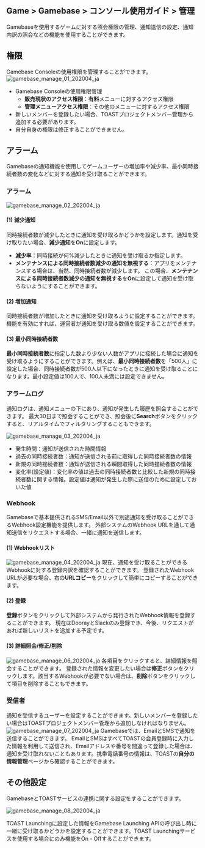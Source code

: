 ## Game > Gamebase > コンソール使用ガイド > 管理

Gamebaseを使用するゲームに対する照会権限の管理、通知送信の設定、通知内訳の照会などの機能を使用することができます。



## 権限

Gamebase Consoleの使用権限を管理することができます。
![gamebase_manage_01_202004_ja](https://static.toastoven.net/prod_gamebase/gamebase_manage_01_202004_ja.png)

* Gamebase Consoleの使用権限管理
  * **販売現状のアクセス権限**：**有料**メニューに対するアクセス権限
  * **管理メニューアクセス権限**：その他のメニューに対するアクセス権限
* 新しいメンバーを登録したい場合、TOASTプロジェクトメンバー管理から追加する必要があります。
* 自分自身の権限は修正することができません。
  

## アラーム

Gamebaseの通知機能を使用してゲームユーザーの増加率や減少率、最小同時接続者数の変化などに対する通知を受け取ることができます。

### アラーム

![gamebase_manage_02_202004_ja](https://static.toastoven.net/prod_gamebase/gamebase_manage_02_202004_ja.png)

#### (1) 減少通知
同時接続者数が減少したときに通知を受け取るかどうかを設定します。通知を受け取りたい場合、**減少通知**を**On**に設定します。

- **減少率**：同時接続が何%減少したときに通知を受け取るか指定します。
- **メンテナンスによる同時接続者数減少の通知を無視する**：アプリをメンテナンスする場合は、当然、同時接続者数が減少します。
  この場合、**メンテナンスによる同時接続者数減少の通知を無視する**を**On**に設定して通知を受け取らないようにすることができます。

#### (2) 増加通知
同時接続者数が増加したときに通知を受け取るように設定することができます。
機能を有効にすれば、運営者が通知を受け取る数値を設定することができます。

#### (3) 最小同時接続者数
**最小同時接続者数**に指定した数より少ない人数がアプリに接続した場合に通知を受け取るようにすることができます。例えば、**最小同時接続者数**を「500人」に設定した場合、同時接続者数が500人以下になったときに通知を受け取ることになります。最小設定値は100人で、100人未満には設定できません。

### アラームログ

通知ログは、通知メニューの下にあり、通知が発生した履歴を照会することができます。
最大30日まで照会することができ、照会後に**Search**ボタンをクリックすると、リアルタイムでフィルタリングすることもできます。

![gamebase_manage_03_202004_ja](https://static.toastoven.net/prod_gamebase/gamebase_manage_03_202004_ja.png)

- 発生時間：通知が送信された時間情報
- 過去の同時接続者数：通知が送信される前に取得した同時接続者数の情報
- 新規の同時接続者数：通知が送信される瞬間取得した同時接続者数の情報
- 変化率(設定値)：変化率の値は過去の同時接続者数と比較した新規の同時接続者数に関する情報。設定値は通知が発生した際に送信のために設定しておいた値

### Webhook
Gamebaseで基本提供されるSMS/Email以外で別途通知を受け取ることができるWebhook設定機能を提供します。
外部システムのWebhook URLを通して通知送信をリクエストする場合、一緒に通知を送信します。

#### (1) Webhookリスト
![gamebase_manage_04_202004_ja](https://static.toastoven.net/prod_gamebase/gamebase_manage_04_202004_ja.png)
現在、通知を受け取ることができるWebhookに対する登録内訳を確認することができます。
登録されたWebhook URLが必要な場合、右の**URLコピー**をクリックして簡単にコピーすることができます。

#### (2) 登録
**登録**ボタンをクリックして外部システムから発行されたWebhook情報を登録することができます。
現在はDoorayとSlackのみ登録でき、今後、リクエストがあれば新しいリストを追加する予定です。

#### (3) 詳細照会/修正/削除
![gamebase_manage_06_202004_ja](https://static.toastoven.net/prod_gamebase/gamebase_manage_06_202004_ja.png)
各項目をクリックすると、詳細情報を照会することができます。
登録された情報を変更したい場合は**修正**ボタンをクリックします。該当するWebhookが必要でない場合は、**削除**ボタンをクリックして項目を削除することもできます。

### 受信者

通知を受信するユーザーを設定することができます。新しいメンバーを登録したい場合はTOASTプロジェクトメンバー管理から追加しなければなりません。
![gamebase_manage_07_202004_ja](https://static.toastoven.net/prod_gamebase/gamebase_manage_07_202004_ja.png)
Gamebaseでは、EmailとSMSで通知を送信することができます。
EmailとSMSはすべてTOASTの会員登録時に入力した情報を利用して送信され、Emailアドレスや番号を間違って登録した場合は、通知を受け取れないこともあります。携帯電話番号の情報は、TOASTの**自分の情報管理**ページから確認することができます。


## その他設定

GamebaseとTOASTサービスの連携に関する設定をすることができます。

![gamebase_manage_08_202004_ja](https://static.toastoven.net/prod_gamebase/gamebase_manage_08_202004_ja.png)

TOAST Launchingに設定した情報をGamebase Launching APIの呼び出し時に一緒に受け取るかどうかを設定することができます。TOAST Launchingサービスを使用する場合にのみ機能をOn・Offすることができます。
